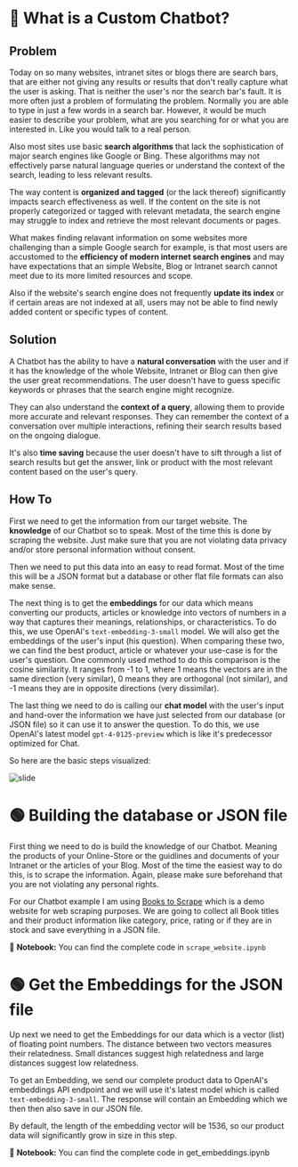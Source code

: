 # 🔴 What is a Custom Chatbot?

## Problem
Today on so many websites, intranet sites or blogs there are search bars, that are either not giving any results or results that don't really capture what the user is asking. That is neither the user's nor the search bar's fault. It is more often just a problem of formulating the problem. Normally you are able to type in just a few words in a search bar. However, it would be much easier to describe your problem, what are you searching for or what you are interested in. Like you would talk to a real person.

Also most sites use basic **search algorithms** that lack the sophistication of major search engines like Google or Bing. These algorithms may not effectively parse natural language queries or understand the context of the search, leading to less relevant results.

The way content is **organized and tagged** (or the lack thereof) significantly impacts search effectiveness as well. If the content on the site is not properly categorized or tagged with relevant metadata, the search engine may struggle to index and retrieve the most relevant documents or pages.

What makes finding relavant information on some websites more challenging than a simple Google search for example, is that most users are accustomed to the **efficiency of modern internet search engines** and may have expectations that an simple Website, Blog or Intranet search cannot meet due to its more limited resources and scope.

Also if the website's search engine does not frequently **update its index** or if certain areas are not indexed at all, users may not be able to find newly added content or specific types of content.

## Solution
A Chatbot has the ability to have a **natural conversation** with the user and if it has the knowledge of the whole Website, Intranet or Blog can then give the user great recommendations. The user doesn't have to guess specific keywords or phrases that the search engine might recognize.

They can also understand the **context of a query**, allowing them to provide more accurate and relevant responses. They can remember the context of a conversation over multiple interactions, refining their search results based on the ongoing dialogue.

It's also **time saving** because the user doesn't have to sift through a list of search results but get the answer, link or product with the most relevant content based on the user's query.  

## How To
First we need to get the information from our target website. The **knowledge** of our Chatbot so to speak. Most of the time this is done by scraping the website. Just make sure that you are not violating data privacy and/or store personal information without consent.

Then we need to put this data into an easy to read format. Most of the time this will be a JSON format but a database or other flat file formats can also make sense.

The next thing is to get the **embeddings** for our data which means converting our products, articles or knowledge into vectors of numbers in a way that captures their meanings, relationships, or characteristics. To do this, we use OpenAI's `text-embedding-3-small` model. We will also get the embeddings of the user's input (his question). When comparing these two, we can find the best product, article or whatever your use-case is for the user's question. One commonly used method to do this comparison is the cosine similarity. It ranges from -1 to 1, where 1 means the vectors are in the same direction (very similar), 0 means they are orthogonal (not similar), and -1 means they are in opposite directions (very dissimilar).

The last thing we need to do is calling our **chat model** with the user's input and hand-over the information we have just selected from our database (or JSON file) so it can use it to answer the question. To do this, we use OpenAI's latest model `gpt-4-0125-preview` which is like it's predecessor optimized for Chat.

So here are the basic steps visualized:

![slide](https://github.com/Tobander/MLProject-CustomChatbot/assets/45336196/1a45c5c8-ddde-47be-88b3-47135c867abc)

# 🟢 Building the database or JSON file
First thing we need to do is build the knowledge of our Chatbot. Meaning the products of your Online-Store or the guidlines and documents of your Intranet or the articles of your Blog. Most of the time the easiest way to do this, is to scrape the information. Again, please make sure beforehand that you are not violating any personal rights. 

For our Chatbot example I am using <a href="https://books.toscrape.com/index.html">Books to Scrape</a> which is a demo website for web scraping purposes. We are going to collect all Book titles and their product information like category, price, rating or if they are in stock and save everything in a JSON file.

📓 **Notebook:** You can find the complete code in `scrape_website.ipynb`

# 🟢 Get the Embeddings for the JSON file
Up next we need to get the Embeddings for our data which is a vector (list) of floating point numbers. The distance between two vectors measures their relatedness. Small distances suggest high relatedness and large distances suggest low relatedness.

To get an Embedding, we send our complete product data to OpenAI's embeddings API endpoint and we will use it's latest model which is called `text-embedding-3-small`. The response will contain an Embedding which we then then also save in our JSON file. 

By default, the length of the embedding vector will be 1536, so our product data will significantly grow in size in this step.

📓 **Notebook:** You can find the complete code in get_embeddings.ipynb

